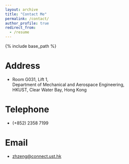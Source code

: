 ```yaml
---
layout: archive
title: "Contact Me"
permalink: /contact/
author_profile: true
redirect_from:
  - /resume
---
```


{% include base_path %}

Address
======
* Room G031, Lift 1,  
Department of Mechanical and Aerospace Engineering,  
HKUST, Clear Water Bay, Hong Kong
  
Telephone
======
* (+852) 2358 7199
  
Email
======
* zhzeng@connect.ust.hk


